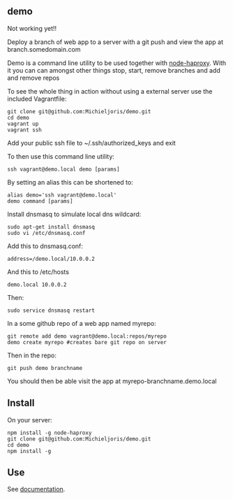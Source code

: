 demo
--------

Not working yet!!

Deploy a branch of web app to a server with a git push and view the app at branch.somedomain.com

Demo is a command line utility to be used together with
[node-haproxy](https://github.com/michieljoris/node-haproxy). With it you can
can amongst other things stop, start, remove branches and add and remove repos


To see the whole thing in action without using a external server use the included
Vagrantfile:

    git clone git@github.com:Michieljoris/demo.git
    cd demo
    vagrant up
    vagrant ssh

Add your public ssh file to ~/.ssh/authorized_keys and exit

To then use this command line utility: 

    ssh vagrant@demo.local demo [params]

By setting an alias this can be shortened to:

    alias demo='ssh vagrant@demo.local'
    demo command [params]

Install dnsmasq to simulate local dns wildcard:

    sudo apt-get install dnsmasq
    sudo vi /etc/dnsmasq.conf 

Add this to dnsmasq.conf:

    address=/demo.local/10.0.0.2

And this to /etc/hosts

    demo.local 10.0.0.2

Then:

    sudo service dnsmasq restart

In a some github repo of a web app named myrepo:

    git remote add demo vagrant@demo.local:repos/myrepo
    demo create myrepo #creates bare git repo on server

Then in the repo:

    git push demo branchname

You should then be able visit the app at myrepo-branchname.demo.local



## Install

On your server:

    npm install -g node-haproxy
    git clone git@github.com:Michieljoris/demo.git
    cd demo
    npm install -g 
	
## Use

See [documentation](https://rawgithub.com/Michieljoris/demo/master/docs/demo.html).






